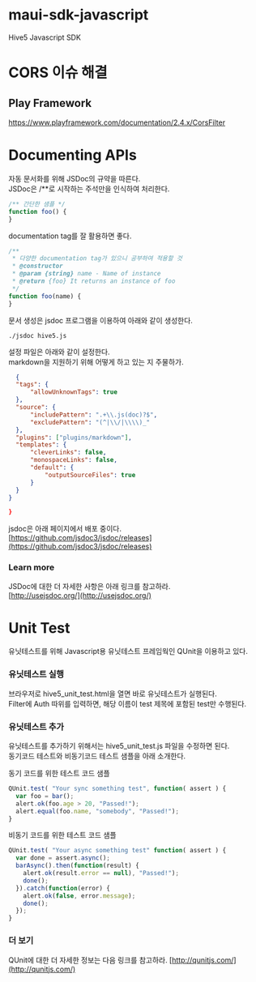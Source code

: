 # maui-sdk-javascript
Hive5 Javascript SDK

# CORS 이슈 해결

## Play Framework
https://www.playframework.com/documentation/2.4.x/CorsFilter


# Documenting APIs
자동 문서화를 위해 JSDoc의 규약을 따른다.  
JSDoc은 /**로 시작하는 주석만을 인식하여 처리한다.  

```js
/** 간단한 샘플 */
function foo() {
}
```

documentation tag를 잘 활용하면 좋다.
```js
/** 
 * 다양한 documentation tag가 있으니 공부하여 적용할 것
 * @constructor
 * @param {string} name - Name of instance
 * @return {foo} It returns an instance of foo
 */
function foo(name) {
}
```

문서 생성은 jsdoc 프로그램을 이용하여 아래와 같이 생성한다.
```
./jsdoc hive5.js
```

설정 파일은 아래와 같이 설정한다.  
markdown을 지원하기 위해 어떻게 하고 있는 지 주물하가.

```json
  {
  "tags": {
      "allowUnknownTags": true
  },
  "source": {
      "includePattern": ".+\\.js(doc)?$",
      "excludePattern": "(^|\\/|\\\\)_"
  },
  "plugins": ["plugins/markdown"],
  "templates": {
      "cleverLinks": false,
      "monospaceLinks": false,
      "default": {
          "outputSourceFiles": true
      }
  }
}

}
```

jsdoc은 아래 페이지에서 배포 중이다.
[https://github.com/jsdoc3/jsdoc/releases](https://github.com/jsdoc3/jsdoc/releases)


### Learn more
JSDoc에 대한 더 자세한 사항은 아래 링크를 참고하라.  
[http://usejsdoc.org/](http://usejsdoc.org/)

# Unit Test
유닛테스트를 위해 Javascript용 유닛테스트 프레임웍인 QUnit을 이용하고 있다.  

### 유닛테스트 실행
브라우저로 hive5_unit_test.html을 열면 바로 유닛테스트가 실행된다.  
Filter에 Auth 따위를 입력하면, 해당 이름이 test 제목에 포함된 test만 수행된다.  

### 유닛테스트 추가

유닛테스트를 추가하기 위해서는 hive5_unit_test.js 파일을 수정하면 된다.  
동기코드 테스트와 비동기코드 테스트 샘플을 아래 소개한다.  

동기 코드를 위한 테스트 코드 샘플
```js
QUnit.test( "Your sync something test", function( assert ) {
  var foo = bar();
  alert.ok(foo.age > 20, "Passed!");
  alert.equal(foo.name, "somebody", "Passed!");
}
```

비동기 코드를 위한 테스트 코드 샘플
```js
QUnit.test( "Your async something test" function( assert ) {
  var done = assert.async();
  barAsync().then(function(result) {
    alert.ok(result.error == null), "Passed!");
    done();
  }).catch(function(error) {
    alert.ok(false, error.message);
    done();
  });
}
```

### 더 보기
QUnit에 대한 더 자세한 정보는 다음 링크를 참고하라.
[http://qunitjs.com/](http://qunitjs.com/)
